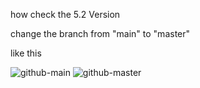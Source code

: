 how check the 5.2 Version

change the branch from "main" to "master"

like this

![github-main](https://user-images.githubusercontent.com/73746365/155259871-0caa1893-3ed3-4027-b496-58c3fe989f2f.JPG)
![github-master](https://user-images.githubusercontent.com/73746365/155259874-0244c0b4-4ae8-4ac9-930b-c71f0bc5b714.JPG)
